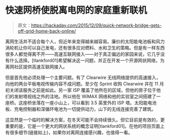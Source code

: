 # 快速网桥使脱离电网的家庭重新联机

> 原文：<https://hackaday.com/2015/12/09/quick-network-bridge-gets-off-grid-home-back-online/>

离网生活并不适合每个人，但近年来变得越来越容易。廉价的太阳能电池板和风力涡轮机让你可以自己发电，还有很多应对燃料、水和卫生的策略。但是有一样东西很多人都觉得离不开——高速互联网接入——对于真正偏远的家园来说，它几乎没有什么选择。[tlankford01]希望解决这一问题，并正在开发一个开源网状网络，为离网社区提供高速互联网接入。

但是首先他必须处理一个主要问题。有了 Clearwire 无线网络提供的高速接入，向他的两台平板电视传输内容不成问题。至少在 Sprint 收购 Clearwire 并在 11 月初关闭该服务之前是如此。另一家 ISP 覆盖了他所在的区域，但他的房子位于他们的发射塔视线之外的洼地。所以他在 WiMAX 网络和他的实验室之间搭建了一座桥。这座桥坐落在一座小山上，可以看到 3.5 英里外的 ISP 塔。太阳能电池板、充电控制器和深循环电池为一切提供动力，山下的无线连接完善了建筑。

这显然是一个临时的解决方案，在冬天可能不会持续很久。但它目前是有效的，更重要的是，它是一个更大的网状系统的概念证明[tlankford01]。在他的项目页面上有很多细节(链接如上)，如果你对离网连接感兴趣，也值得一看。
